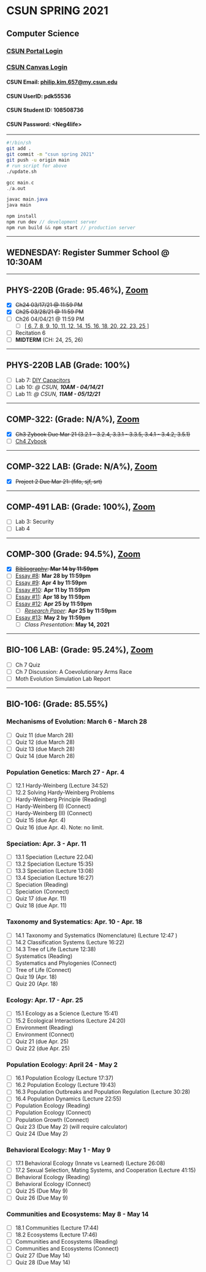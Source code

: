 # CSUN SPRING 2021

## Computer Science

### [CSUN Portal Login](https://auth.csun.edu/cas/login?method=POST&service=https%3A%2F%2Fmynorthridge.csun.edu%2Fpsp%2FPANRPRD%2F%3Fcmd%3Dlogin%26languageCd%3DENG)

### [CSUN Canvas Login](https://auth.csun.edu/cas/login?service=https://mynorthridge.csun.edu/psp/PANRPRD/?cmd=login&languageCd=ENG)

#### CSUN Email: [philip.kim.657@my.csun.edu](https://mail.google.com/mail/u/0/?ogbl#inbox)

#### CSUN UserID: pdk55536

#### CSUN Student ID: 108508736

#### CSUN Password: \<Neg4life>

***

```bash
#!/bin/sh
git add .
git commit -m "csun spring 2021"
git push -u origin main
# run script for above
./update.sh
```

```c
gcc main.c
./a.out
```

```java
javac main.java
java main
```

```javascript
npm install
npm run dev // development server
npm run build && npm start // production server
```

***

## WEDNESDAY: Register Summer School @ 10:30AM

***

## PHYS-220B (Grade: 95.46\%), [Zoom](https://csun.zoom.us/meeting/register/tZ0kc-CprD0rHNEzHv9Dvm-WCKMQKCqze8SI)

- [X] ~~Ch24 03/17/21 @ 11:59 PM~~
- [X] ~~Ch25 03/28/21 @ 11:59 PM~~
- [ ] Ch26 04/04/21 @ 11:59 PM
  - [ ] [[ 6, 7, 8, 9, 10, 11, 12, 14, 15, 16, 18, 20, 22, 23, 25 ]](https://canvas.csun.edu/courses/90844/modules/items/3378729)
- [ ] Recitation 6
- [ ] **MIDTERM** (CH: 24, 25, 26)

***

## PHYS-220B LAB (Grade: 100\%)

- [ ] Lab 7: [DIY Capacitors](https://www.csun.edu/~hpostma/2021-1-220BL/lab07/lab07.html)
- [ ] Lab 10: _@ CSUN, **10AM - 04/14/21**_
- [ ] Lab 11: _@ CSUN, **11AM - 05/12/21**_

***

## COMP-322: (Grade: N/A%), [Zoom](https://csun.zoom.us/j/89771303712?pwd=M0hRa01HdVE2UHVsNnlTSzg1c292UT09)

- [X] ~~Ch3 Zybook Due Mar 21 (3.2.1 - 3.2.4, 3.3.1 - 3.3.5, 3.4.1 - 3.4.2, 3.5.1)~~
- [ ] [Ch4 Zybook](https://learn.zybooks.com/zybook/CSUNCOMP322ZamanifarSpring2021)

***

## COMP-322 LAB: (Grade: N/A%), [Zoom](https://csun.zoom.us/j/85037971220?pwd=Vk5JbnBLQVlpU3ZQL0Z6R0dXbW1JZz09)

- [X] ~~Project 2 Due Mar 21: (fifo, sjf, srt)~~

***

## COMP-491 LAB: (Grade: 100%), [Zoom](https://csun.zoom.us/j/4853398877?pwd=NHd2T292blFlc2pZMmpTMENncFdBZz09)

- [ ] Lab 3: Security
- [ ] Lab 4

***

## COMP-300 (Grade: 94.5%), [Zoom](https://csun.zoom.us/j/98975075063?pwd=TnRMZmNQQ2gwSlo3R1UzQkNvcG8vUT09)

- [X] ~~[Bibliography](https://docs.google.com/document/d/1bEvjrZzd8rK3aCi-6D2LYhRRpUSAvsZ2I3KonbkhqgE/edit): **Mar 14 by 11:59pm**~~
- [ ] [Essay #8](https://docs.google.com/document/d/1ehvn4SjkYt9i3pzapPz8mEfd9Kdycz6GXwFx8Iwp1bo/edit): **Mar 28 by 11:59pm**
- [ ] [Essay #9](https://docs.google.com/document/d/1giCKGmuenYdtZMsgJ3vwo2TFC5WRTbWg_mrmaVJskKI/edit): **Apr 4 by 11:59pm**
- [ ] [Essay #10](https://docs.google.com/document/d/11VbYPGMEN0A4Y1FU0bfmJx0ifNgBckCr8ehmzDlm3iE/edit): **Apr 11 by 11:59pm**
- [ ] [Essay #11](https://docs.google.com/document/d/1VtpzEuzsG8ikLe3jToRdPXhIdgqsC-a1CsZuw9NFytA/edit): **Apr 18 by 11:59pm**
- [ ] [Essay #12](https://docs.google.com/document/d/1Nx2MUAz1ecL4lXr_3KRATTrozLR3hOS4kbpEzKMYuSE/edit): **Apr 25 by 11:59pm**
  - [ ] [_Research Paper_](https://docs.google.com/document/d/1M6orVz_O3qvcHRX4s2yfCgBHDjIFA7Z37FPuEicI-qo/edit): **Apr 25 by 11:59pm**
- [ ] [Essay #13](https://docs.google.com/document/d/1RUrrBidI0zVxYQ00QFuhMLoKcUnPHv4tIXzK7igGKzc/edit): **May 2 by 11:59pm**
  - [ ] _Class Presentation_: **May 14, 2021**

***

## BIO-106 LAB: (Grade: 95.24%), [Zoom](https://csun.zoom.us/j/4814581723?pwd=YTQ3eDFyUGIzYTd6SWg4amtCdElKdz09)

- [ ] Ch 7 Quiz
- [ ] Ch 7 Discussion: A Coevolutionary Arms Race
- [ ] Moth Evolution Simulation Lab Report

***

## BIO-106: (Grade: 85.55%)

### Mechanisms of Evolution: March 6 - March 28

- [ ] Quiz 11 (due March 28)
- [ ] Quiz 12 (due March 28)
- [ ] Quiz 13 (due March 28)
- [ ] Quiz 14 (due March 28)

### Population Genetics: March 27 - Apr. 4

- [ ] 12.1 Hardy-Weinberg (Lecture 34:52)
- [ ] 12.2 Solving Hardy-Weinberg Problems
- [ ] Hardy-Weinberg Principle (Reading)
- [ ] Hardy-Weinberg (I) (Connect)
- [ ] Hardy-Weinberg (II) (Connect)
- [ ] Quiz 15 (due Apr. 4)
- [ ] Quiz 16 (due Apr. 4). Note: no limit.

### Speciation: Apr. 3 - Apr. 11

- [ ] 13.1 Speciation (Lecture 22.04)
- [ ] 13.2 Speciation (Lecture 15:35)
- [ ] 13.3 Speciation (Lecture 13:08)
- [ ] 13.4 Speciation (Lecture 16:27)
- [ ] Speciation (Reading)
- [ ] Speciation (Connect)
- [ ] Quiz 17 (due Apr. 11)
- [ ] Quiz 18 (due Apr. 11)

### Taxonomy and Systematics: Apr. 10 - Apr. 18

- [ ] 14.1 Taxonomy and Systematics (Nomenclature) (Lecture 12:47 )
- [ ] 14.2 Classification Systems (Lecture 16:22)
- [ ] 14.3 Tree of Life (Lecture 12:38)
- [ ] Systematics (Reading)
- [ ] Systematics and Phylogenies (Connect)
- [ ] Tree of Life (Connect)
- [ ] Quiz 19 (Apr. 18)
- [ ] Quiz 20 (Apr. 18)

### Ecology: Apr. 17 - Apr. 25

- [ ] 15.1 Ecology as a Science (Lecture 15:41)
- [ ] 15.2 Ecological Interactions (Lecture 24:20)
- [ ] Environment (Reading)
- [ ] Environment (Connect)
- [ ] Quiz 21 (due Apr. 25)
- [ ] Quiz 22 (due Apr. 25)

### Population Ecology: April 24 - May 2

- [ ] 16.1 Population Ecology (Lecture 17:37)
- [ ] 16.2 Population Ecology (Lecture 19:43)
- [ ] 16.3 Population Outbreaks and Population Regulation (Lecture 30:28)
- [ ] 16.4 Population Dynamics (Lecture 22:55)
- [ ] Population Ecology (Reading)
- [ ] Population Ecology (Connect)
- [ ] Population Growth (Connect)
- [ ] Quiz 23 (Due May 2) (will require calculator)
- [ ] Quiz 24 (Due May 2)

### Behavioral Ecology: May 1 - May 9

- [ ] 17.1 Behavioral Ecology (Innate vs Learned) (Lecture  26:08)
- [ ] 17.2 Sexual Selection, Mating Systems, and Cooperation (Lecture 41:15)
- [ ] Behavioral Ecology (Reading)
- [ ] Behavioral Ecology (Connect)
- [ ] Quiz 25 (Due May 9)
- [ ] Quiz 26 (Due May 9)

### Communities and Ecosystems: May 8 - May 14

- [ ] 18.1 Communities (Lecture 17:44)
- [ ] 18.2 Ecosystems (Lecture 17:46)
- [ ] Communities and Ecosystems (Reading)
- [ ] Communities and Ecosystems (Connect)
- [ ] Quiz 27 (Due May 14)
- [ ] Quiz 28 (Due May 14)
